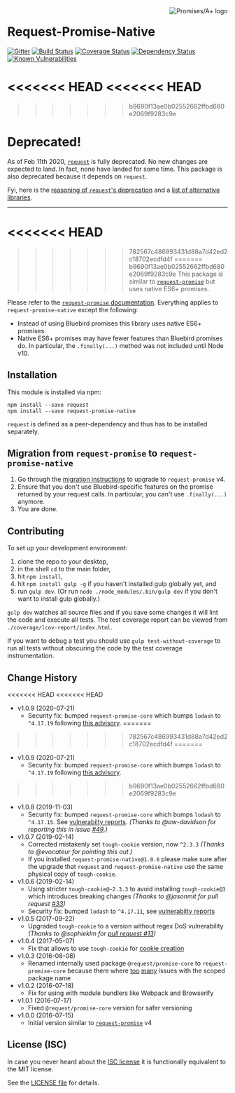 <a href="http://promisesaplus.com/">
    <img src="https://promises-aplus.github.io/promises-spec/assets/logo-small.png" align="right" alt="Promises/A+ logo" />
</a>

# Request-Promise-Native

[![Gitter](https://img.shields.io/badge/gitter-join_chat-blue.svg?style=flat-square&maxAge=2592000)](https://gitter.im/request/request-promise?utm_source=badge&utm_medium=badge&utm_campaign=pr-badge&utm_content=badge)
[![Build Status](https://img.shields.io/travis/request/request-promise-native/master.svg?style=flat-square&maxAge=2592000)](https://travis-ci.org/request/request-promise-native)
[![Coverage Status](https://img.shields.io/coveralls/request/request-promise-native.svg?style=flat-square&maxAge=2592000)](https://coveralls.io/r/request/request-promise-native)
[![Dependency Status](https://img.shields.io/david/request/request-promise-native.svg?style=flat-square&maxAge=2592000)](https://david-dm.org/request/request-promise-native)
[![Known Vulnerabilities](https://snyk.io/test/npm/request-promise-native/badge.svg?style=flat-square&maxAge=2592000)](https://snyk.io/test/npm/request-promise-native)

<<<<<<< HEAD
<<<<<<< HEAD
=======
>>>>>>> b9690f13ae0b02552662ffbd680e2069f9283c9e
# Deprecated!

As of Feb 11th 2020, [`request`](https://github.com/request/request) is fully deprecated. No new changes are expected to land. In fact, none have landed for some time. This package is also deprecated because it depends on `request`.

Fyi, here is the [reasoning of `request`'s deprecation](https://github.com/request/request/issues/3142) and a [list of alternative libraries](https://github.com/request/request/issues/3143).

---

<<<<<<< HEAD
=======
>>>>>>> 782567c486993431d88a7d42ed2c18702ecdfd4f
=======
>>>>>>> b9690f13ae0b02552662ffbd680e2069f9283c9e
This package is similar to [`request-promise`](https://www.npmjs.com/package/request-promise) but uses native ES6+ promises.

Please refer to the [`request-promise` documentation](https://www.npmjs.com/package/request-promise). Everything applies to `request-promise-native` except the following:
- Instead of using Bluebird promises this library uses native ES6+ promises.
- Native ES6+ promises may have fewer features than Bluebird promises do. In particular, the `.finally(...)` method was not included until Node v10.

## Installation

This module is installed via npm:

```
npm install --save request
npm install --save request-promise-native
```

`request` is defined as a peer-dependency and thus has to be installed separately.

## Migration from `request-promise` to `request-promise-native`

1. Go through the [migration instructions](https://github.com/request/request-promise#migration-from-v3-to-v4) to upgrade to `request-promise` v4.
2. Ensure that you don't use Bluebird-specific features on the promise returned by your request calls. In particular, you can't use `.finally(...)` anymore.
3. You are done.

## Contributing

To set up your development environment:

1. clone the repo to your desktop,
2. in the shell `cd` to the main folder,
3. hit `npm install`,
4. hit `npm install gulp -g` if you haven't installed gulp globally yet, and
5. run `gulp dev`. (Or run `node ./node_modules/.bin/gulp dev` if you don't want to install gulp globally.)

`gulp dev` watches all source files and if you save some changes it will lint the code and execute all tests. The test coverage report can be viewed from `./coverage/lcov-report/index.html`.

If you want to debug a test you should use `gulp test-without-coverage` to run all tests without obscuring the code by the test coverage instrumentation.

## Change History

<<<<<<< HEAD
<<<<<<< HEAD
- v1.0.9 (2020-07-21)
    - Security fix: bumped `request-promise-core` which bumps `lodash` to `^4.17.19` following [this advisory](https://www.npmjs.com/advisories/1523).
=======
>>>>>>> 782567c486993431d88a7d42ed2c18702ecdfd4f
=======
- v1.0.9 (2020-07-21)
    - Security fix: bumped `request-promise-core` which bumps `lodash` to `^4.17.19` following [this advisory](https://www.npmjs.com/advisories/1523).
>>>>>>> b9690f13ae0b02552662ffbd680e2069f9283c9e
- v1.0.8 (2019-11-03)
    - Security fix: bumped `request-promise-core` which bumps `lodash` to `^4.17.15`. See [vulnerabilty reports](https://snyk.io/vuln/search?q=lodash&type=npm).
      *(Thanks to @aw-davidson for reporting this in issue [#49](https://github.com/request/request-promise-native/issues/49).)*
- v1.0.7 (2019-02-14)
    - Corrected mistakenly set `tough-cookie` version, now `^2.3.3`
      *(Thanks to @evocateur for pointing this out.)*
    - If you installed `request-promise-native@1.0.6` please make sure after the upgrade that `request` and `request-promise-native` use the same physical copy of `tough-cookie`.
- v1.0.6 (2019-02-14)
    - Using stricter `tough-cookie@~2.3.3` to avoid installing `tough-cookie@3` which introduces breaking changes
      *(Thanks to @jasonmit for pull request [#33](https://github.com/request/request-promise-native/pull/33/))*
    - Security fix: bumped `lodash` to `^4.17.11`, see [vulnerabilty reports](https://snyk.io/vuln/search?q=lodash&type=npm)
- v1.0.5 (2017-09-22)
    - Upgraded `tough-cookie` to a version without regex DoS vulnerability
      *(Thanks to @sophieklm for [pull request #13](https://github.com/request/request-promise-native/pull/13))*
- v1.0.4 (2017-05-07)
    - Fix that allows to use `tough-cookie` for [cookie creation](https://github.com/request/request-promise#include-a-cookie)
- v1.0.3 (2016-08-08)
    - Renamed internally used package `@request/promise-core` to `request-promise-core` because there where [too](https://github.com/request/request-promise/issues/137) [many](https://github.com/request/request-promise/issues/141) issues with the scoped package name
- v1.0.2 (2016-07-18)
    - Fix for using with module bundlers like Webpack and Browserify
- v1.0.1 (2016-07-17)
    - Fixed `@request/promise-core` version for safer versioning
- v1.0.0 (2016-07-15)
    - Initial version similar to [`request-promise`](https://www.npmjs.com/package/request-promise) v4

## License (ISC)

In case you never heard about the [ISC license](http://en.wikipedia.org/wiki/ISC_license) it is functionally equivalent to the MIT license.

See the [LICENSE file](LICENSE) for details.
